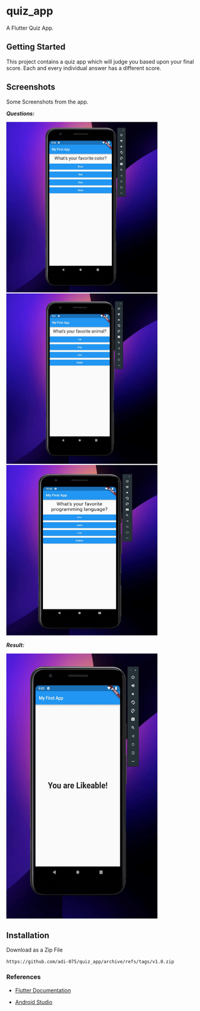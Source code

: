 # quiz_app

A Flutter Quiz App.

## Getting Started

This project contains a quiz app which will judge you based upon your final score. Each and every individual answer has a different score. 

## Screenshots
Some Screenshots from the app.

<i><b> Questions: </b></i>

<img src=https://raw.githubusercontent.com/adi-075/quiz_app/master/img1.jpg  width="400" height="450">

<img src=https://raw.githubusercontent.com/adi-075/quiz_app/master/img2.jpg width="400" height="450">

<img src=https://raw.githubusercontent.com/adi-075/quiz_app/master/img3.jpg width="400" height="450">


<i><b> Result: </b></i>

<img src=https://raw.githubusercontent.com/adi-075/quiz_app/master/img4.jpg width="400" height="700">

## Installation
Download as a Zip File

```
https://github.com/adi-075/quiz_app/archive/refs/tags/v1.0.zip
```

### References
- [Flutter Documentation](https://docs.flutter.dev)


- [Android Studio](https://developer.android.com/studio)

